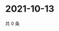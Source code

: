 # 2021-10-13

共 0 条

<!-- BEGIN -->
<!-- 最后更新时间 Wed Oct 13 2021 14:17:49 GMT+0800 (China Standard Time) -->

<!-- END -->
